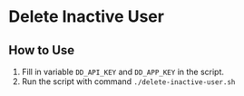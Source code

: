 # Delete Inactive User

## How to Use
1. Fill in variable `DD_API_KEY` and `DD_APP_KEY` in the script.
2. Run the script with command `./delete-inactive-user.sh`

